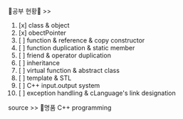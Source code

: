  📝공부 현황📝 >>
1. [x] class & object
2. [x] obectPointer
3. [ ] function & reference & copy constructor
4. [ ] function duplication & static member
5. [ ] friend & operator duplication
6. [ ] inheritance
7. [ ] virtual function & abstract class
8. [ ] template & STL
9. [ ] C++ input.output system
10. [ ] exception handling & cLanguage's link designation         
         
                
source >> 📘명품 C++ programming     
